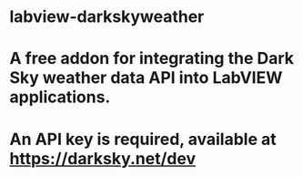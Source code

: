 # labview-darkskyweather
# A free addon for integrating the Dark Sky weather data API into LabVIEW applications. 
# An API key is required, available at https://darksky.net/dev
